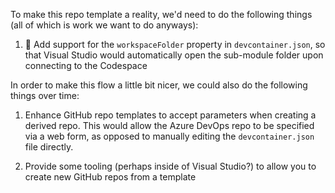 To make this repo template a reality, we'd need to do the following things (all of which is work we want to do anyways):

1. :runner: Add support for the `workspaceFolder` property in `devcontainer.json`, so that Visual Studio would automatically open the sub-module folder upon connecting to the Codespace

In order to make this flow a little bit nicer, we could also do the following things over time:

1. Enhance GitHub repo templates to accept parameters when creating a derived repo. This would allow the Azure DevOps repo to be specified via a web form, as opposed to manually editing the `devcontainer.json` file directly.

1. Provide some tooling (perhaps inside of Visual Studio?) to allow you to create new GitHub repos from a template
